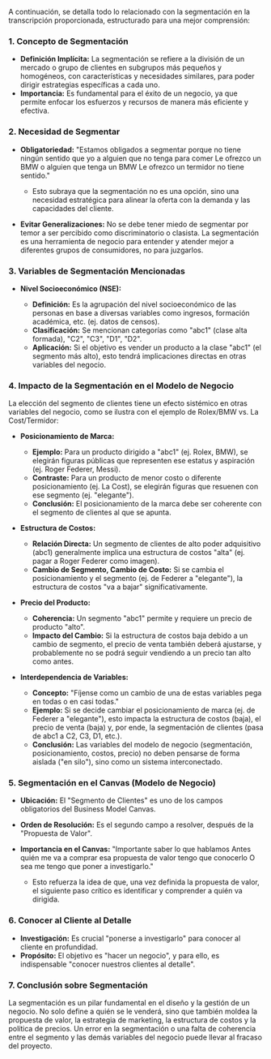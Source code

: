 A continuación, se detalla todo lo relacionado con la segmentación en la transcripción proporcionada, estructurado para una mejor comprensión:

### **1. Concepto de Segmentación**

- **Definición Implícita:** La segmentación se refiere a la división de un mercado o grupo de clientes en subgrupos más pequeños y homogéneos, con características y necesidades similares, para poder dirigir estrategias específicas a cada uno.
- **Importancia:** Es fundamental para el éxito de un negocio, ya que permite enfocar los esfuerzos y recursos de manera más eficiente y efectiva.

### **2. Necesidad de Segmentar**

- **Obligatoriedad:** "Estamos obligados a segmentar porque no tiene ningún sentido que yo a alguien que no tenga para comer Le ofrezco un BMW o alguien que tenga un BMW Le ofrezco un termidor no tiene sentido."
    
    - Esto subraya que la segmentación no es una opción, sino una necesidad estratégica para alinear la oferta con la demanda y las capacidades del cliente.
    
- **Evitar Generalizaciones:** No se debe tener miedo de segmentar por temor a ser percibido como discriminatorio o clasista. La segmentación es una herramienta de negocio para entender y atender mejor a diferentes grupos de consumidores, no para juzgarlos.

### **3. Variables de Segmentación Mencionadas**

- **Nivel Socioeconómico (NSE):**
    
    - **Definición:** Es la agrupación del nivel socioeconómico de las personas en base a diversas variables como ingresos, formación académica, etc. (ej. datos de censos).
    - **Clasificación:** Se mencionan categorías como "abc1" (clase alta formada), "C2", "C3", "D1", "D2".
    - **Aplicación:** Si el objetivo es vender un producto a la clase "abc1" (el segmento más alto), esto tendrá implicaciones directas en otras variables del negocio.
    

### **4. Impacto de la Segmentación en el Modelo de Negocio**

La elección del segmento de clientes tiene un efecto sistémico en otras variables del negocio, como se ilustra con el ejemplo de Rolex/BMW vs. La Cost/Termidor:

- **Posicionamiento de Marca:**
    
    - **Ejemplo:** Para un producto dirigido a "abc1" (ej. Rolex, BMW), se elegirán figuras públicas que representen ese estatus y aspiración (ej. Roger Federer, Messi).
    - **Contraste:** Para un producto de menor costo o diferente posicionamiento (ej. La Cost), se elegirán figuras que resuenen con ese segmento (ej. "elegante").
    - **Conclusión:** El posicionamiento de la marca debe ser coherente con el segmento de clientes al que se apunta.
    
- **Estructura de Costos:**
    
    - **Relación Directa:** Un segmento de clientes de alto poder adquisitivo (abc1) generalmente implica una estructura de costos "alta" (ej. pagar a Roger Federer como imagen).
    - **Cambio de Segmento, Cambio de Costo:** Si se cambia el posicionamiento y el segmento (ej. de Federer a "elegante"), la estructura de costos "va a bajar" significativamente.
    
- **Precio del Producto:**
    
    - **Coherencia:** Un segmento "abc1" permite y requiere un precio de producto "alto".
    - **Impacto del Cambio:** Si la estructura de costos baja debido a un cambio de segmento, el precio de venta también deberá ajustarse, y probablemente no se podrá seguir vendiendo a un precio tan alto como antes.
    
- **Interdependencia de Variables:**
    
    - **Concepto:** "Fíjense como un cambio de una de estas variables pega en todas o en casi todas."
    - **Ejemplo:** Si se decide cambiar el posicionamiento de marca (ej. de Federer a "elegante"), esto impacta la estructura de costos (baja), el precio de venta (baja) y, por ende, la segmentación de clientes (pasa de abc1 a C2, C3, D1, etc.).
    - **Conclusión:** Las variables del modelo de negocio (segmentación, posicionamiento, costos, precio) no deben pensarse de forma aislada ("en silo"), sino como un sistema interconectado.
    

### **5. Segmentación en el Canvas (Modelo de Negocio)**

- **Ubicación:** El "Segmento de Clientes" es uno de los campos obligatorios del Business Model Canvas.
- **Orden de Resolución:** Es el segundo campo a resolver, después de la "Propuesta de Valor".
- **Importancia en el Canvas:** "Importante saber lo que hablamos Antes quién me va a comprar esa propuesta de valor tengo que conocerlo O sea me tengo que poner a investigarlo."
    
    - Esto refuerza la idea de que, una vez definida la propuesta de valor, el siguiente paso crítico es identificar y comprender a quién va dirigida.
    

### **6. Conocer al Cliente al Detalle**

- **Investigación:** Es crucial "ponerse a investigarlo" para conocer al cliente en profundidad.
- **Propósito:** El objetivo es "hacer un negocio", y para ello, es indispensable "conocer nuestros clientes al detalle".

### **7. Conclusión sobre Segmentación**

La segmentación es un pilar fundamental en el diseño y la gestión de un negocio. No solo define a quién se le venderá, sino que también moldea la propuesta de valor, la estrategia de marketing, la estructura de costos y la política de precios. Un error en la segmentación o una falta de coherencia entre el segmento y las demás variables del negocio puede llevar al fracaso del proyecto.